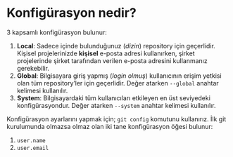 # Konfigürasyon nedir?

3 kapsamlı konfigürasyon bulunur:

1. **Local**: Sadece içinde bulunduğunuz (*dizin*) repository için geçerlidir. Kişisel
projelerinizde **kişisel** e-posta adresi kullanırken, şirket projelerinde şirket
tarafından verilen e-posta adresini kullanmanız gerekebilir.
1. **Global**: Bilgisayara giriş yapmış (*login olmuş*) kullanıcının erişim 
yetkisi olan tüm repository’ler için geçerlidir. Değer atarken `--global` anahtar 
kelimesi kullanılır.
1. **System**: Bilgisayardaki tüm kullanıcıları etkileyen en üst seviyedeki 
konfigürasyondur. Değer atarken `--system` anahtar kelimesi kullanılır.

Konfigürasyon ayarlarını yapmak için; `git config` komutunu kullanırız. İlk git
kurulumunda olmazsa olmaz olan iki tane konfigürasyon öğesi bulunur:

1. `user.name`
1. `user.email`
